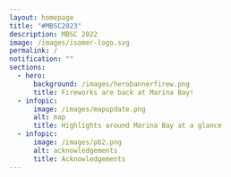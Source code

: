 ```yaml
---
layout: homepage
title: "#MBSC2023"
description: MBSC 2022
image: /images/isomer-logo.svg
permalink: /
notification: ""
sections:
  - hero:
      background: /images/herobannerfirew.png
      title: Fireworks are back at Marina Bay!
  - infopic:
      image: /images/mapupdate.png
      alt: map
      title: Highlights around Marina Bay at a glance
  - infopic:
      image: /images/pb2.png
      alt: acknowledgements
      title: Acknowledgements
---
```

